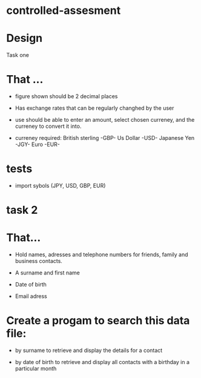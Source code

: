 controlled-assesment
====================
Design 
======

Task one

That ...
========

* figure shown should be 2 decimal places
* Has exchange rates that can be regularly changhed by the user
* use should be able to enter an amount, select chosen curreney, and the curreney to convert it into.

* curreney required: British sterling -GBP- Us Dollar -USD- Japanese Yen -JGY- Euro -EUR-

tests
=====

* import sybols (JPY, USD, GBP, EUR)


task 2
======

That...
=======

* Hold names, adresses and telephone numbers for friends, family and business contacts.

* A surname and first name

* Date of birth

* Email adress

Create a progam to search this data file:
=========================================

* by surname to retrieve and display the details for a contact

* by date of birth to retrieve and display all contacts with a birthday in a particular month
